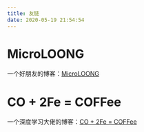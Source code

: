 ```yaml
---
title: 友链
date: 2020-05-19 21:54:54
---
```


# MicroLOONG
一个好朋友的博客：[MicroLOONG](https://blog.microloong.tech/)

# CO + 2Fe = COFFee
一个深度学习大佬的博客：[CO + 2Fe = COFFee](https://cyfeng.science/)

